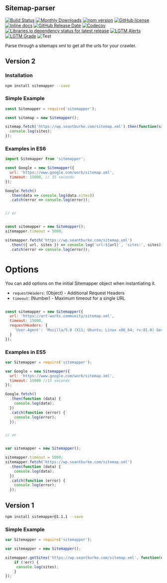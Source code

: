 ## Sitemap-parser
[![Build Status](https://travis-ci.org/seantomburke/sitemapper.svg?branch=master)](https://travis-ci.org/seantomburke/sitemapper)
[![Monthly Downloads](https://img.shields.io/npm/dm/sitemapper.svg)](https://www.npmjs.com/package/sitemapper)
[![npm version](https://badge.fury.io/js/sitemapper.svg)](https://badge.fury.io/js/sitemapper)
[![GitHub license](https://img.shields.io/github/license/seantomburke/sitemapper)](https://github.com/seantomburke/sitemapper/blob/master/LICENSE)
[![Inline docs](https://inch-ci.org/github/seantomburke/sitemapper.svg?branch=master&style=shields)](https://inch-ci.org/github/seantomburke/sitemapper)
[![GitHub Release Date](https://img.shields.io/github/release-date/seantomburke/sitemapper)](https://github.com/seantomburke/sitemapper/releases)
[![Codecov](https://img.shields.io/codecov/c/github/seantomburke/sitemapper?token=XhiEgaHFWL)](https://codecov.io/gh/seantomburke/sitemapper)
[![Libraries.io dependency status for latest release](https://img.shields.io/librariesio/release/npm/sitemapper)](https://libraries.io/npm/sitemapper)
[![LGTM Alerts](https://img.shields.io/lgtm/alerts/github/seantomburke/sitemapper)](https://lgtm.com/projects/g/seantomburke/sitemapper/?mode=list)
[![LGTM Grade](https://img.shields.io/lgtm/grade/javascript/github/seantomburke/sitemapper)](https://lgtm.com/projects/g/seantomburke/sitemapper/context:javascript)
![Test](https://github.com/seantomburke/sitemapper/workflows/test/badge.svg?branch=master&event=push)

Parse through a sitemaps xml to get all the urls for your crawler.
## Version 2

### Installation
```bash
npm install sitemapper --save
```

### Simple Example
```javascript
const Sitemapper = require('sitemapper');

const sitemap = new Sitemapper();

sitemap.fetch('https://wp.seantburke.com/sitemap.xml').then(function(sites) {
  console.log(sites);
});

```
### Examples in ES6
```javascript
import Sitemapper from 'sitemapper';

const Google = new Sitemapper({
  url: 'https://www.google.com/work/sitemap.xml',
  timeout: 15000, // 15 seconds
});

Google.fetch()
  .then(data => console.log(data.sites))
  .catch(error => console.log(error));


// or


const sitemapper = new Sitemapper();
sitemapper.timeout = 5000;

sitemapper.fetch('https://wp.seantburke.com/sitemap.xml')
  .then(({ url, sites }) => console.log(`url:${url}`, 'sites:', sites))
  .catch(error => console.log(error));
```

# Options

You can add options on the initial Sitemapper object when instantiating it.

+ `requestHeaders`: (Object) - Additional Request Headers
+ `timeout`: (Number) - Maximum timeout for a single URL

```javascript

const sitemapper = new Sitemapper({
  url: 'https://art-works.community/sitemap.xml',
  timeout: 15000,
  requestHeaders: {
    'User-Agent': 'Mozilla/5.0 (X11; Ubuntu; Linux x86_64; rv:81.0) Gecko/20100101 Firefox/81.0'
  }
});

```

### Examples in ES5
```javascript
var Sitemapper = require('sitemapper');

var Google = new Sitemapper({
  url: 'https://www.google.com/work/sitemap.xml',
  timeout: 15000 //15 seconds
});

Google.fetch()
  .then(function (data) {
    console.log(data);
  })
  .catch(function (error) {
    console.log(error);
  });


// or


var sitemapper = new Sitemapper();

sitemapper.timeout = 5000;
sitemapper.fetch('https://wp.seantburke.com/sitemap.xml')
  .then(function (data) {
    console.log(data);
  })
  .catch(function (error) {
    console.log(error);
  });

```

## Version 1

```bash
npm install sitemapper@1.1.1 --save
```

### Simple Example

```javascript
var Sitemapper = require('sitemapper');

var sitemapper = new Sitemapper();

sitemapper.getSites('https://wp.seantburke.com/sitemap.xml', function(err, sites) {
    if (!err) {
     console.log(sites);
    }
});
```
